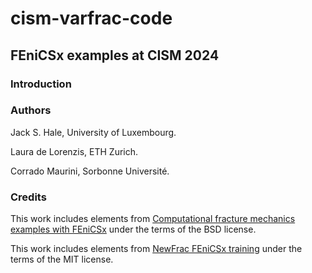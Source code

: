 # cism-varfrac-code
## FEniCSx examples at CISM 2024

### Introduction

### Authors

Jack S. Hale, University of Luxembourg.

Laura de Lorenzis, ETH Zurich.

Corrado Maurini, Sorbonne Université.

### Credits

This work includes elements from [Computational fracture mechanics examples
with FEniCSx](https://github.com/newfrac/fenicsx-fracture) under the terms of
the BSD license.

This work includes elements from [NewFrac FEniCSx
training](https://newfrac.gitlab.io/newfrac-fenicsx-training/) under the terms
of the MIT license.

